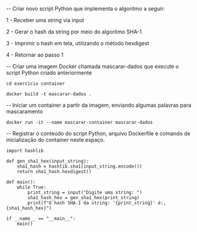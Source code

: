 -- Criar novo script Python que implementa o algoritmo a seguir:

1 - Receber uma string via input

2 - Gerar o hash  da string por meio do algoritmo SHA-1

3 - Imprimir o hash em tela, utilizando o método hexdigest

4 - Retornar ao passo 1

-- Criar uma imagem Docker chamada mascarar-dados que execute o script Python criado anteriormente

```cd exercicio container```

```docker build -t mascarar-dados .```

--  Iniciar um container a partir da imagem, enviando algumas palavras para mascaramento

```docker run -it --name mascarar-container mascarar-dados```

-- Registrar o conteúdo do script Python, arquivo Dockerfile e comando de inicialização do container neste espaço.

```
import hashlib

def gen_sha1_hex(input_string):
    sha1_hash = hashlib.sha1(input_string.encode())
    return sha1_hash.hexdigest()

def main():
    while True:
        print_string = input("Digite uma string: ")
        sha1_hash_hex = gen_sha1_hex(print_string)
        print(f"O hash SHA-1 da string: '{print_string}' é:, {sha1_hash_hex}")

if __name__ == "__main__":
    main()
```